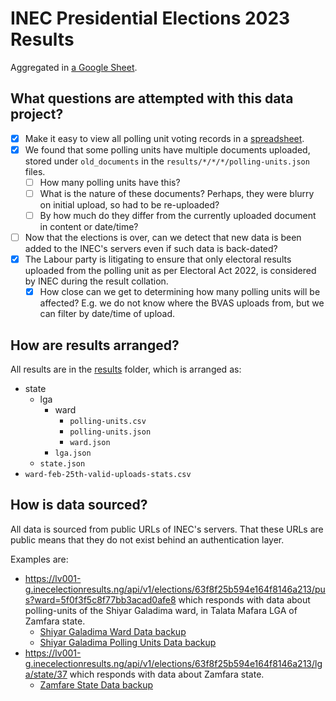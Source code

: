 # INEC Presidential Elections 2023 Results

Aggregated in [a Google Sheet](https://docs.google.com/spreadsheets/d/1YOFqQ-DYZR7xYuNSGhwkmqbT8_6pKqL9Ty1-eU47ZYw/edit#gid=0).

## What questions are attempted with this data project?

- [x] Make it easy to view all polling unit voting records in a [spreadsheet](https://docs.google.com/spreadsheets/d/1YOFqQ-DYZR7xYuNSGhwkmqbT8_6pKqL9Ty1-eU47ZYw/edit#gid=0).
- [x] We found that some polling units have multiple documents uploaded, stored under `old_documents` in the `results/*/*/*/polling-units.json` files.
  - [ ] How many polling units have this?
  - [ ] What is the nature of these documents? Perhaps, they were blurry on initial upload, so had to be re-uploaded?
  - [ ] By how much do they differ from the currently uploaded document in content or date/time?
- [ ] Now that the elections is over, can we detect that new data is been added to the INEC's servers even if such data is back-dated?
- [x] The Labour party is litigating to ensure that only electoral results uploaded from the polling unit as per Electoral Act 2022, is considered by INEC during the result collation.
  - [x] How close can we get to determining how many polling units will be affected? E.g. we do not know where the BVAS uploads from, but we can filter by date/time of upload.

## How are results arranged?

All results are in the [results](./results/) folder, which is arranged as:

- state
  - lga
    - ward
      - `polling-units.csv`
      - `polling-units.json`
      - `ward.json`
    - `lga.json`
  - `state.json`
- `ward-feb-25th-valid-uploads-stats.csv`

## How is data sourced?

All data is sourced from public URLs of INEC's servers. That these URLs are public means that they do not exist behind an authentication layer.

Examples are:

- https://lv001-g.inecelectionresults.ng/api/v1/elections/63f8f25b594e164f8146a213/pus?ward=5f0f3f5c8f77bb3acad0afe8 which responds with data about polling-units of the Shiyar Galadima ward, in Talata Mafara LGA of Zamfara state.
  - [Shiyar Galadima Ward Data backup](./results/37-zamfara/3874-talata-mafara/26309-shiyar-galadima/ward.json)
  - [Shiyar Galadima Polling Units Data backup](./results/37-zamfara/3874-talata-mafara/26309-shiyar-galadima/polling-units.json)
- https://lv001-g.inecelectionresults.ng/api/v1/elections/63f8f25b594e164f8146a213/lga/state/37 which responds with data about Zamfara state.
  - [Zamfare State Data backup](./results/37-zamfara/state.json)
